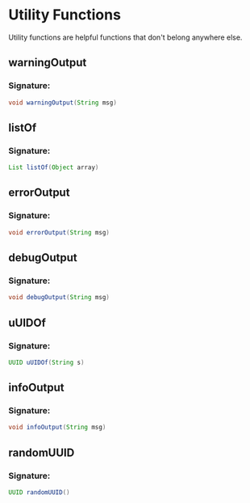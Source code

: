 # Utility Functions
 Utility functions are helpful functions that don't belong anywhere else.

## warningOutput

### Signature:

```groovy
void warningOutput(String msg)
```

## listOf

### Signature:

```groovy
List listOf(Object array)
```

## errorOutput

### Signature:

```groovy
void errorOutput(String msg)
```

## debugOutput

### Signature:

```groovy
void debugOutput(String msg)
```

## uUIDOf

### Signature:

```groovy
UUID uUIDOf(String s)
```

## infoOutput

### Signature:

```groovy
void infoOutput(String msg)
```

## randomUUID

### Signature:

```groovy
UUID randomUUID()
```

